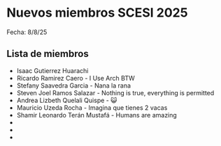 # Nuevos miembros SCESI 2025

Fecha: 8/8/25

## Lista de miembros

- Isaac Gutierrez Huarachi
- Ricardo Ramirez Caero - I Use Arch BTW
- Stefany Saavedra Garcia - Nana la rana
- Steven Joel Ramos Salazar - Nothing is true, everything is permitted
- Andrea Lizbeth Quelali Quispe - 😺
- Mauricio Uzeda Rocha - Imagina que tienes 2 vacas
- Shamir Leonardo Terán Mustafá - Humans are amazing
-
-
- 
